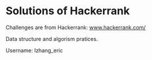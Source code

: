 # Solutions of Hackerrank
Challenges are from Hackerrank: www.hackerrank.com/


Data structure and algorism pratices.


Username: lzhang_eric
